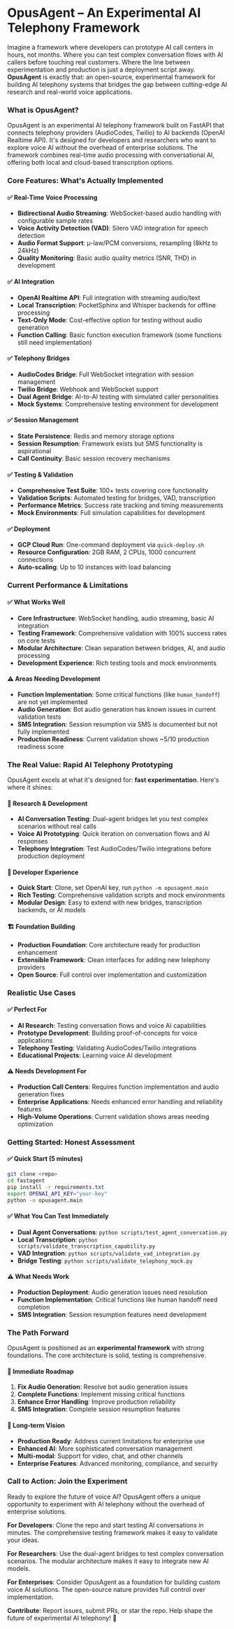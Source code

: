 

# OpusAgent – An Experimental AI Telephony Framework

Imagine a framework where developers can prototype AI call centers in hours, not months. Where you can test complex conversation flows with AI callers before touching real customers. Where the line between experimentation and production is just a deployment script away. **OpusAgent** is exactly that: an open-source, experimental framework for building AI telephony systems that bridges the gap between cutting-edge AI research and real-world voice applications.

### **What is OpusAgent?**
OpusAgent is an experimental AI telephony framework built on FastAPI that connects telephony providers (AudioCodes, Twilio) to AI backends (OpenAI Realtime API). It's designed for developers and researchers who want to explore voice AI without the overhead of enterprise solutions. The framework combines real-time audio processing with conversational AI, offering both local and cloud-based transcription options.

### **Core Features: What's Actually Implemented**

#### **✅ Real-Time Voice Processing**
- **Bidirectional Audio Streaming**: WebSocket-based audio handling with configurable sample rates
- **Voice Activity Detection (VAD)**: Silero VAD integration for speech detection
- **Audio Format Support**: μ-law/PCM conversions, resampling (8kHz to 24kHz)
- **Quality Monitoring**: Basic audio quality metrics (SNR, THD) in development

#### **✅ AI Integration**
- **OpenAI Realtime API**: Full integration with streaming audio/text
- **Local Transcription**: PocketSphinx and Whisper backends for offline processing
- **Text-Only Mode**: Cost-effective option for testing without audio generation
- **Function Calling**: Basic function execution framework (some functions still need implementation)

#### **✅ Telephony Bridges**
- **AudioCodes Bridge**: Full WebSocket integration with session management
- **Twilio Bridge**: Webhook and WebSocket support
- **Dual Agent Bridge**: AI-to-AI testing with simulated caller personalities
- **Mock Systems**: Comprehensive testing environment for development

#### **✅ Session Management**
- **State Persistence**: Redis and memory storage options
- **Session Resumption**: Framework exists but SMS functionality is aspirational
- **Call Continuity**: Basic session recovery mechanisms

#### **✅ Testing & Validation**
- **Comprehensive Test Suite**: 100+ tests covering core functionality
- **Validation Scripts**: Automated testing for bridges, VAD, transcription
- **Performance Metrics**: Success rate tracking and timing measurements
- **Mock Environments**: Full simulation capabilities for development

#### **✅ Deployment**
- **GCP Cloud Run**: One-command deployment via `quick-deploy.sh`
- **Resource Configuration**: 2GB RAM, 2 CPUs, 1000 concurrent connections
- **Auto-scaling**: Up to 10 instances with load balancing

### **Current Performance & Limitations**

#### **✅ What Works Well**
- **Core Infrastructure**: WebSocket handling, audio streaming, basic AI integration
- **Testing Framework**: Comprehensive validation with 100% success rates on core tests
- **Modular Architecture**: Clean separation between bridges, AI, and audio processing
- **Development Experience**: Rich testing tools and mock environments

#### **⚠️ Areas Needing Development**
- **Function Implementation**: Some critical functions (like `human_handoff`) are not yet implemented
- **Audio Generation**: Bot audio generation has known issues in current validation tests
- **SMS Integration**: Session resumption via SMS is documented but not fully implemented
- **Production Readiness**: Current validation shows ~5/10 production readiness score

### **The Real Value: Rapid AI Telephony Prototyping**

OpusAgent excels at what it's designed for: **fast experimentation**. Here's where it shines:

#### **🔬 Research & Development**
- **AI Conversation Testing**: Dual-agent bridges let you test complex scenarios without real calls
- **Voice AI Prototyping**: Quick iteration on conversation flows and AI responses
- **Telephony Integration**: Test AudioCodes/Twilio integrations before production deployment

#### **🚀 Developer Experience**
- **Quick Start**: Clone, set OpenAI key, run `python -m opusagent.main`
- **Rich Testing**: Comprehensive validation scripts and mock environments
- **Modular Design**: Easy to extend with new bridges, transcription backends, or AI models

#### **🏗️ Foundation Building**
- **Production Foundation**: Core architecture ready for production enhancement
- **Extensible Framework**: Clean interfaces for adding new telephony providers
- **Open Source**: Full control over implementation and customization

### **Realistic Use Cases**

#### **✅ Perfect For**
- **AI Research**: Testing conversation flows and voice AI capabilities
- **Prototype Development**: Building proof-of-concepts for voice applications
- **Telephony Testing**: Validating AudioCodes/Twilio integrations
- **Educational Projects**: Learning voice AI development

#### **⚠️ Needs Development For**
- **Production Call Centers**: Requires function implementation and audio generation fixes
- **Enterprise Applications**: Needs enhanced error handling and reliability features
- **High-Volume Operations**: Current validation shows areas needing optimization

### **Getting Started: Honest Assessment**

#### **✅ Quick Start (5 minutes)**
```bash
git clone <repo>
cd fastagent
pip install -r requirements.txt
export OPENAI_API_KEY="your-key"
python -m opusagent.main
```

#### **✅ What You Can Test Immediately**
- **Dual Agent Conversations**: `python scripts/test_agent_conversation.py`
- **Local Transcription**: `python scripts/validate_transcription_capability.py`
- **VAD Integration**: `python scripts/validate_vad_integration.py`
- **Bridge Testing**: `python scripts/validate_telephony_mock.py`

#### **⚠️ What Needs Work**
- **Production Deployment**: Audio generation issues need resolution
- **Function Implementation**: Critical functions like human handoff need completion
- **SMS Integration**: Session resumption features need development

### **The Path Forward**

OpusAgent is positioned as an **experimental framework** with strong foundations. The core architecture is solid, testing is comprehensive.

#### **🎯 Immediate Roadmap**
1. **Fix Audio Generation**: Resolve bot audio generation issues
2. **Complete Functions**: Implement missing critical functions
3. **Enhance Error Handling**: Improve production reliability
4. **SMS Integration**: Complete session resumption features

#### **🚀 Long-term Vision**
- **Production Ready**: Address current limitations for enterprise use
- **Enhanced AI**: More sophisticated conversation management
- **Multi-modal**: Support for video, chat, and other channels
- **Enterprise Features**: Advanced monitoring, compliance, and security

### **Call to Action: Join the Experiment**

Ready to explore the future of voice AI? OpusAgent offers a unique opportunity to experiment with AI telephony without the overhead of enterprise solutions.

**For Developers**: Clone the repo and start testing AI conversations in minutes. The comprehensive testing framework makes it easy to validate your ideas.

**For Researchers**: Use the dual-agent bridges to test complex conversation scenarios. The modular architecture makes it easy to integrate new AI models.

**For Enterprises**: Consider OpusAgent as a foundation for building custom voice AI solutions. The open-source nature provides full control over implementation.

**Contribute**: Report issues, submit PRs, or star the repo. Help shape the future of experimental AI telephony! 🚀


